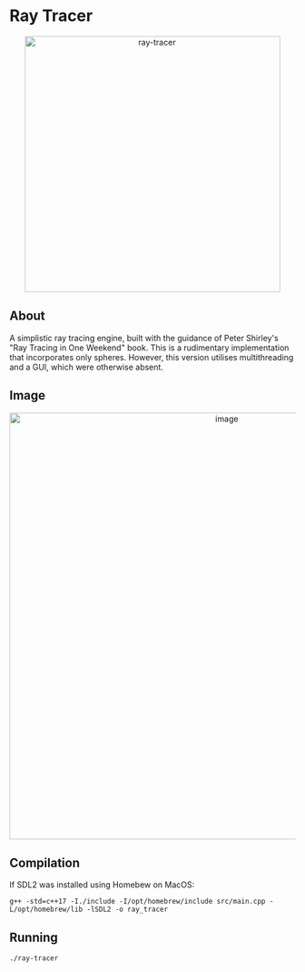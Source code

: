 # Ray Tracer

<p align="center">
  <img width="450" alt="ray-tracer" src="https://github.com/vqiu25/ray-tracer/assets/109129209/42dd2ed2-d84e-4892-baed-37525b095df4">
</p>

## About
A simplistic ray tracing engine, built with the guidance of Peter Shirley's "Ray Tracing in One Weekend" book. This is a rudimentary implementation that incorporates only spheres. However, this version utilises multithreading and a GUI, which were otherwise absent.

## Image
<p align="center">
  <img width="750" alt="image" src="https://github.com/vqiu25/ray-tracer/assets/109129209/8a800403-f803-456b-81f2-a4275c895bfb">
</p>

## Compilation
If SDL2 was installed using Homebew on MacOS:

`g++ -std=c++17 -I./include -I/opt/homebrew/include src/main.cpp -L/opt/homebrew/lib -lSDL2 -o ray_tracer`

## Running
`./ray-tracer`
